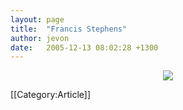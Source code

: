 ```yaml
---
layout: page
title:  "Francis Stephens"
author: jevon
date:   2005-12-13 08:02:28 +1300
---
```


<center><img src="http://www.sharlot.org/archives/rosegarden/images/FRANCIS%20VIRGINIA%20WINGFIELD%20STEPHENS.jpg" class="photo"></img></center>

[[Category:Article]]